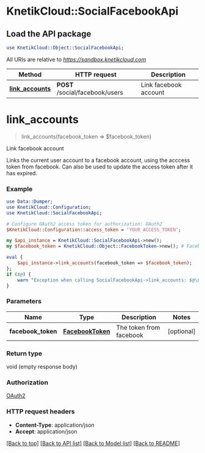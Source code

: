 # KnetikCloud::SocialFacebookApi

## Load the API package
```perl
use KnetikCloud::Object::SocialFacebookApi;
```

All URIs are relative to *https://sandbox.knetikcloud.com*

Method | HTTP request | Description
------------- | ------------- | -------------
[**link_accounts**](SocialFacebookApi.md#link_accounts) | **POST** /social/facebook/users | Link facebook account


# **link_accounts**
> link_accounts(facebook_token => $facebook_token)

Link facebook account

Links the current user account to a facebook account, using the acccess token from facebook. Can also be used to update the access token after it has expired.

### Example 
```perl
use Data::Dumper;
use KnetikCloud::Configuration;
use KnetikCloud::SocialFacebookApi;

# Configure OAuth2 access token for authorization: OAuth2
$KnetikCloud::Configuration::access_token = 'YOUR_ACCESS_TOKEN';

my $api_instance = KnetikCloud::SocialFacebookApi->new();
my $facebook_token = KnetikCloud::Object::FacebookToken->new(); # FacebookToken | The token from facebook

eval { 
    $api_instance->link_accounts(facebook_token => $facebook_token);
};
if ($@) {
    warn "Exception when calling SocialFacebookApi->link_accounts: $@\n";
}
```

### Parameters

Name | Type | Description  | Notes
------------- | ------------- | ------------- | -------------
 **facebook_token** | [**FacebookToken**](FacebookToken.md)| The token from facebook | [optional] 

### Return type

void (empty response body)

### Authorization

[OAuth2](../README.md#OAuth2)

### HTTP request headers

 - **Content-Type**: application/json
 - **Accept**: application/json

[[Back to top]](#) [[Back to API list]](../README.md#documentation-for-api-endpoints) [[Back to Model list]](../README.md#documentation-for-models) [[Back to README]](../README.md)

